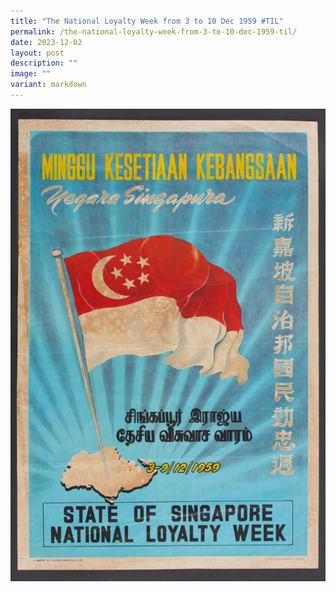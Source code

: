 ```yaml
---
title: "The National Loyalty Week from 3 to 10 Dec 1959 #TIL"
permalink: /the-national-loyalty-week-from-3-to-10-dec-1959-til/
date: 2023-12-02
layout: post
description: ""
image: ""
variant: markdown
---
```

![](/images/connexionsg/2023/national_loyalty_week.jpg)